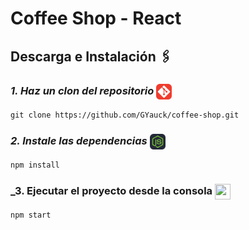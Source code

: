 # Coffee Shop - React

## Descarga e Instalación 🖇️

### _1. Haz un clon del repositorio_ <img align="center" alt="" width="25" height="25" src="https://raw.githubusercontent.com/tandpfun/skill-icons/59059d9d1a2c092696dc66e00931cc1181a4ce1f/icons/Git.svg" />

```
git clone https://github.com/GYauck/coffee-shop.git
```
### _2. Instale las dependencias_ <img align="center" alt="" width="25" height="25" src="https://raw.githubusercontent.com/tandpfun/skill-icons/59059d9d1a2c092696dc66e00931cc1181a4ce1f/icons/NodeJS-Dark.svg" />

```
npm install
```

### _3. Ejecutar el proyecto desde la consola <img align="center" alt="" width="25" height="25" src="https://icon-library.com/images/command-prompt-icon/command-prompt-icon-2.jpg" />

```
npm start
```